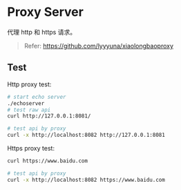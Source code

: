 # Proxy Server

代理 http 和 https 请求。

> Refer: https://github.com/lyyyuna/xiaolongbaoproxy

## Test

Http proxy test:

```sh
# start echo server
./echoserver
# test raw api
curl http://127.0.0.1:8081/

# test api by proxy
curl -x http://localhost:8082 http://127.0.0.1:8081
```

Https proxy test:

```sh
curl https://www.baidu.com

# test api by proxy
curl -x http://localhost:8082 https://www.baidu.com
```


